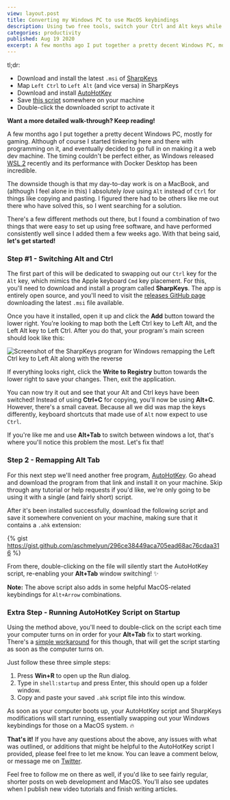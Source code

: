 ```yaml
---
view: layout.post
title: Converting my Windows PC to use MacOS keybindings
description: Using two free tools, switch your Ctrl and Alt keys while keeping Alt Tab working on your Windows computer to operate more like a MacOS machine
categories: productivity
published: Aug 19 2020
excerpt: A few months ago I put together a pretty decent Windows PC, mostly for gaming. Although of course I started tinkering here and there with programming on it, and eventually decided to go full in on making it a web dev machine. The timing couldn't be perfect either, as Windows released WSL 2 recently and its performance with Docker Desktop has been incredible.
---
```


tl;dr:

- Download and install the latest `.msi` of [SharpKeys](https://github.com/randyrants/sharpkeys/releases)
- Map `Left Ctrl` to `Left Alt` (and vice versa) in SharpKeys
- Download and install [AutoHotKey](https://www.autohotkey.com/)
- Save [this script](https://gist.github.com/aschmelyun/296ce38449aca705ead68ac76cdaa316) somewhere on your machine
- Double-click the downloaded script to activate it

**Want a more detailed walk-through? Keep reading!**

A few months ago I put together a pretty decent Windows PC, mostly for gaming. Although of course I started tinkering here and there with programming on it, and eventually decided to go full in on making it a web dev machine. The timing couldn't be perfect either, as Windows released [WSL 2](https://docs.microsoft.com/en-us/windows/wsl/wsl2-index) recently and its performance with Docker Desktop has been incredible.

The downside though is that my day-to-day work is on a MacBook, and (although I feel alone in this) I absolutely *love* using `Alt` instead of `Ctrl` for things like copying and pasting. I figured there had to be others like me out there who have solved this, so I went searching for a solution.

There's a few different methods out there, but I found a combination of two things that were easy to set up using free software, and have performed consistently well since I added them a few weeks ago. With that being said, **let's get started!**

### Step #1 - Switching Alt and Ctrl

The first part of this will be dedicated to swapping out our `Ctrl` key for the `Alt` key, which mimics the Apple keyboard `Cmd` key placement. For this, you'll need to download and install a program called **SharpKeys**. The app is entirely open source, and you'll need to visit the [releases GitHub page](https://github.com/randyrants/sharpkeys/releases) downloading the latest `.msi` file available.

Once you have it installed, open it up and click the **Add** button toward the lower right. You're looking to map both the Left Ctrl key to Left Alt, and the Left Alt key to Left Ctrl. After you do that, your program's main screen should look like this:

![Screenshot of the SharpKeys program for Windows remapping the Left Ctrl key to Left Alt along with the reverse](https://dev-to-uploads.s3.amazonaws.com/i/0bgyr30d977qdkn8svix.png)

If everything looks right, click the **Write to Registry** button towards the lower right to save your changes. Then, exit the application.

You can now try it out and see that your Alt and Ctrl keys have been switched! Instead of using **Ctrl+C** for copying, you'll now be using **Alt+C**. However, there's a small caveat. Because all we did was map the keys differently, keyboard shortcuts that made use of `Alt` now expect to use `Ctrl`.

If you're like me and use **Alt+Tab** to switch between windows a lot, that's where you'll notice this problem the most. Let's fix that!

### Step 2 - Remapping Alt Tab

For this next step we'll need another free program, [AutoHotKey](https://www.autohotkey.com/). Go ahead and download the program from that link and install it on your machine. Skip through any tutorial or help requests if you'd like, we're only going to be using it with a single (and fairly short) script.

After it's been installed successfully, download the following script and save it somewhere convenient on your machine, making sure that it contains a `.ahk` extension:

{% gist https://gist.github.com/aschmelyun/296ce38449aca705ead68ac76cdaa316 %}

From there, double-clicking on the file will silently start the AutoHotKey script, re-enabling your **Alt+Tab** window switching! ✨

**Note:** The above script also adds in some helpful MacOS-related keybindings for `Alt+Arrow` combinations.

### Extra Step - Running AutoHotKey Script on Startup

Using the method above, you'll need to double-click on the script each time your computer turns on in order for your **Alt+Tab** fix to start working. There's a [simple workaround](https://www.autohotkey.com/docs/FAQ.htm#Startup) for this though, that will get the script starting as soon as the computer turns on.

Just follow these three simple steps:

1. Press **Win+R** to open up the Run dialog.
2. Type in `shell:startup` and press Enter, this should open up a folder window.
3. Copy and paste your saved `.ahk` script file into this window.

As soon as your computer boots up, your AutoHotKey script and SharpKeys modifications will start running, essentially swapping out your Windows keybindings for those on a MacOS system. 🔥

**That's it!** If you have any questions about the above, any issues with what was outlined, or additions that might be helpful to the AutoHotKey script I provided, please feel free to let me know. You can leave a comment below, or message me on [Twitter](https://twitter.com/aschmelyun).

Feel free to follow me on there as well, if you'd like to see fairly regular, shorter posts on web development and MacOS. You'll also see updates when I publish new video tutorials and finish writing articles.
